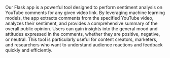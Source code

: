 Our Flask app is a powerful tool designed to perform sentiment analysis on YouTube comments for any given video link. By leveraging machine learning models, the app extracts comments from the specified YouTube video, analyzes their sentiment, and provides a comprehensive summary of the overall public opinion. Users can gain insights into the general mood and attitudes expressed in the comments, whether they are positive, negative, or neutral. This tool is particularly useful for content creators, marketers, and researchers who want to understand audience reactions and feedback quickly and efficiently.
